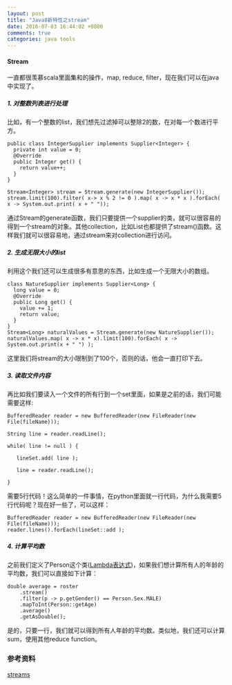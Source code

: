 ```yaml
---
layout: post
title: "Java8新特性之stream"
date: 2016-07-03 16:44:02 +0800
comments: true
categories: java tools
---
```


#### Stream 

一直都很羡慕scala里面集和的操作，map, reduce, filter，现在我们可以在java中实现了。

##### 1. 对整数列表进行处理

比如，有一个整数的list，我们想先过滤掉可以整除2的数，在对每一个数进行平方。

```
public class IntegerSupplier implements Supplier<Integer> {
  private int value = 0;
  @Override
  public Integer get() {
    return value++;
  }
}

Stream<Integer> stream = Stream.generate(new IntegerSupplier());
stream.limit(100).filter( x-> x % 2 != 0 ).map( x -> x * x ).forEach( x -> System.out.print( x + " "));
```

通过Stream的generate函数，我们只要提供一个supplier的类，就可以很容易的得到一个stream的对象。其他collection，比如List也都提供了stream()函数。这样我们就可以很容易地，通过stream来对collection进行访问。



##### 2. 生成无限大小的list

利用这个我们还可以生成很多有意思的东西，比如生成一个无限大小的数组。

```
class NatureSupplier implements Supplier<Long> {
  long value = 0;
  @Override
  public Long get() {
    value += 1;
    return value;
  }
}
Stream<Long> naturalValues = Stream.generate(new NatureSupplier());
naturalValues.map( x -> x * x).limit(100).forEach( x -> System.out.print(x + " ") );
```

这里我们将stream的大小限制到了100个，否则的话，他会一直打印下去。



##### 3. 读取文件内容

再比如我们要读入一个文件的所有行到一个set里面，如果是之前的话，我们可能需要这样:

```
BufferedReader reader = new BufferedReader(new FileReader(new File(fileName)));

String line = reader.readLine();

while( line != null ) {

   lineSet.add( line );

   line = reader.readLine();

}
```

需要5行代码！这么简单的一件事情，在python里面就一行代码，为什么我需要5行代码呢？现在好一些了，可以这样：

```
BufferedReader reader = new BufferedReader(new FileReader(new File(fileName)));
reader.lines().forEach(lineSet::add );

```

##### 4. 计算平均数

之前我们定义了Person这个类([Lambda表达式](http://www.bigbear2017.com/blog/2016/07/02/java8xin-te-xing-zhi-lambdabiao-da-shi/))，如果我们想计算所有人的年龄的平均数，我们可以直接如下计算：

```
double average = roster
    .stream()
    .filter(p -> p.getGender() == Person.Sex.MALE)
    .mapToInt(Person::getAge)
    .average()
    .getAsDouble();
```

是的，只要一行，我们就可以得到所有人年龄的平均数。类似地，我们还可以计算sum，使用其他reduce function。

### 参考资料

[streams](http://docs.oracle.com/javase/tutorial/collections/streams/index.html)

